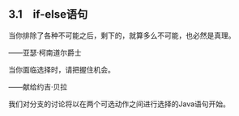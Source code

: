    

## 3.1　if-else语句

当你排除了各种不可能之后，剩下的，就算多么不可能，也必然是真理。

——亚瑟·柯南道尔爵士

当你面临选择时，请把握住机会。

——献给约吉·贝拉

我们对分支的讨论将以在两个可选动作之间进行选择的Java语句开始。